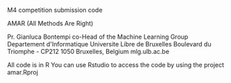 M4 competition submission code

AMAR (All Methods Are Right)


Pr. Gianluca Bontempi
co-Head of the Machine Learning Group
Departement d'Informatique
Universite Libre de Bruxelles
Boulevard du Triomphe - CP212
1050 Bruxelles, Belgium
mlg.ulb.ac.be



All code is in R
You can use Rstudio to access the code by using the project amar.Rproj